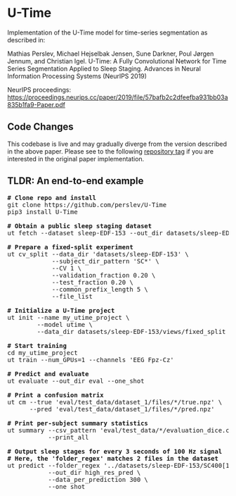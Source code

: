 # U-Time

Implementation of the U-Time model for time-series segmentation as described 
in:

Mathias Perslev, Michael Hejselbak Jensen, Sune Darkner, Poul Jørgen Jennum, 
and Christian Igel. U-Time: A Fully Convolutional Network for Time Series 
Segmentation Applied to Sleep Staging. Advances in Neural Information 
Processing Systems (NeurIPS 2019)

NeurIPS proceedings:
https://proceedings.neurips.cc/paper/2019/file/57bafb2c2dfeefba931bb03a835b1fa9-Paper.pdf

## Code Changes
This codebase is live and may gradually diverge from the version described in the above paper.
Please see to the following [repository tag](https://github.com/perslev/U-Time/releases/tag/paper_version) if you are interested in the original paper implementation.

## TLDR: An end-to-end example
<pre>
<b># Clone repo and install</b>
git clone https://github.com/perslev/U-Time
pip3 install U-Time

<b># Obtain a public sleep staging dataset</b>
ut fetch --dataset sleep-EDF-153 --out_dir datasets/sleep-EDF-153

<b># Prepare a fixed-split experiment</b>
ut cv_split --data_dir 'datasets/sleep-EDF-153' \
            --subject_dir_pattern 'SC*' \
            --CV 1 \
            --validation_fraction 0.20 \
            --test_fraction 0.20 \
            --common_prefix_length 5 \
            --file_list

<b># Initialize a U-Time project</b>
ut init --name my_utime_project \
        --model utime \
        --data_dir datasets/sleep-EDF-153/views/fixed_split

<b># Start training</b>
cd my_utime_project
ut train --num_GPUs=1 --channels 'EEG Fpz-Cz'

<b># Predict and evaluate</b>
ut evaluate --out_dir eval --one_shot

<b># Print a confusion matrix</b>
ut cm --true 'eval/test_data/dataset_1/files/*/true.npz' \
      --pred 'eval/test_data/dataset_1/files/*/pred.npz'
      
<b># Print per-subject summary statistics</b>
ut summary --csv_pattern 'eval/test_data/*/evaluation_dice.csv' \
           --print_all

<b># Output sleep stages for every 3 seconds of 100 Hz signal </b>
<b># Here, the 'folder_regex' matches 2 files in the dataset </b>
ut predict --folder_regex '../datasets/sleep-EDF-153/SC400[1-2]E0' \
           --out_dir high_res_pred \
           --data_per_prediction 300 \
           --one_shot
</pre>
